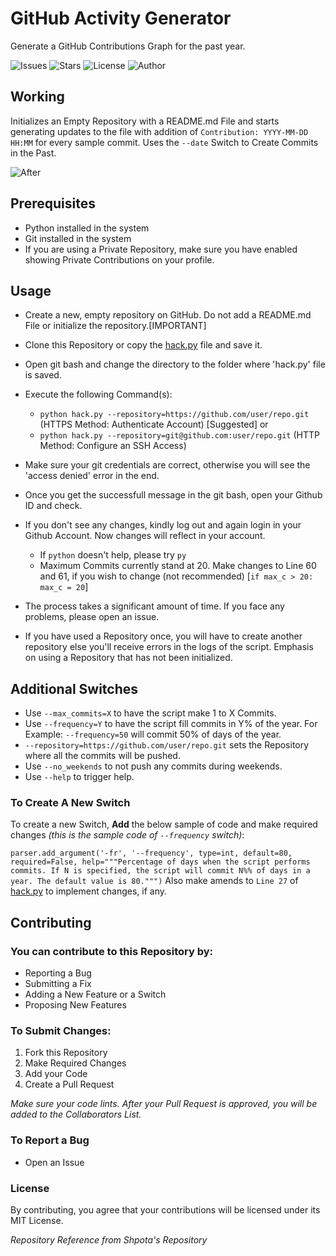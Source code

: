 # GitHub Activity Generator

Generate a GitHub Contributions Graph for the past year.

![Issues](https://img.shields.io/github/issues/aaishikasb/GitHub-Activity-Generator) ![Stars](https://img.shields.io/github/stars/aaishikasb/GitHub-Activity-Generator) ![License](https://img.shields.io/github/license/aaishikasb/GitHub-Activity-Generator) ![Author](https://img.shields.io/badge/author-aaishikasb-orange)

## Working

Initializes an Empty Repository with a README.md File and starts generating updates to the file with addition of `Contribution: YYYY-MM-DD HH:MM` for every sample commit.
Uses the `--date` Switch to Create Commits in the Past.

![After](After.PNG)

## Prerequisites

- Python installed in the system
- Git installed in the system
- If you are using a Private Repository, make sure you have enabled showing Private Contributions on your profile.

## Usage

- Create a new, empty repository on GitHub. Do not add a README.md File or initialize the repository.[IMPORTANT]
- Clone this Repository or copy the [hack.py](hack.py) file and save it.
- Open git bash and change the directory to the folder where 'hack.py' file is saved.
- Execute the following Command(s):
  - `python hack.py --repository=https://github.com/user/repo.git` (HTTPS Method: Authenticate Account) [Suggested]
  or
  - `python hack.py --repository=git@github.com:user/repo.git` (HTTP Method: Configure an SSH Access)
- Make sure your git credentials are correct, otherwise you will see the 'access denied' error in the end.
- Once you get the successfull message in the git bash, open your Github ID and check.
- If you don't see any changes, kindly log out and again login in your Github Account. Now changes will reflect in your account.

    - If `python` doesn't help, please try `py`
    - Maximum Commits currently stand at 20. Make changes to Line 60 and 61, if you wish to change (not recommended) [`if max_c > 20:
        max_c = 20`]
- The process takes a significant amount of time. If you face any problems, please open an issue.
- If you have used a Repository once, you will have to create another repository else you'll receive errors in the logs of the script. Emphasis on using a Repository that has not been initialized.
    
## Additional Switches

- Use `--max_commits=X` to have the script make 1 to X Commits.
- Use `--frequency=Y` to have the script fill commits in Y%  of the year.
  For Example: `--frequency=50` will commit 50% of days of the year.
- `--repository=https://github.com/user/repo.git` sets the Repository where all the commits will be pushed.
- Use `--no_weekends` to not push any commits during weekends.
- Use `--help` to trigger help.

### To Create A New Switch
To create a new Switch, **Add** the below sample of code and make required changes *(this is the sample code of `--frequency` switch)*:

`parser.add_argument('-fr', '--frequency', type=int, default=80,
                        required=False, help="""Percentage of days when the
                        script performs commits. If N is specified, the script
                        will commit N%% of days in a year. The default value
                        is 80.""")`
Also make amends to `Line 27` of [hack.py](hack.py) to implement changes, if any.                       

## Contributing

### You can contribute to this Repository by:
- Reporting a Bug
- Submitting a Fix
- Adding a New Feature or a Switch
- Proposing New Features

### To Submit Changes:
1. Fork this Repository
2. Make Required Changes
3. Add your Code
4. Create a Pull Request

*Make sure your code lints. After your Pull Request is approved, you will be added to the Collaborators List.*

### To Report a Bug
- Open an Issue

### License
By contributing, you agree that your contributions will be licensed under its MIT License.

*Repository Reference from Shpota's Repository*
